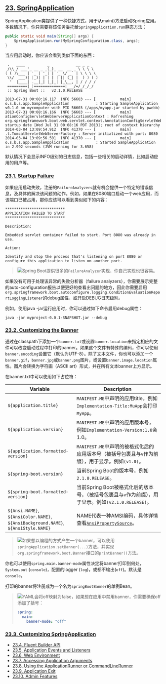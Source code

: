 ## [23. SpringApplication](https://docs.spring.io/spring-boot/docs/2.1.0.RELEASE/reference/htmlsingle/#boot-features-spring-application)

SpringApplication类提供了一种快捷方式，用于从main()方法启动Spring应用。多数情况下，你只需要将该任务委托给`SpringApplication.run`静态方法：

```java
public static void main(String[] args) {
	SpringApplication.run(MySpringConfiguration.class, args);
}
```

当应用启动时，你应该会看到类似下面的东西：

```
 .   ____          _            __ _ _
 /\\ / ___'_ __ _ _(_)_ __  __ _ \ \ \ \
( ( )\___ | '_ | '_| | '_ \/ _` | \ \ \ \
 \\/  ___)| |_)| | | | | || (_| |  ) ) ) )
  '  |____| .__|_| |_|_| |_\__, | / / / /
 =========|_|==============|___/=/_/_/_/
 :: Spring Boot ::   v2.1.0.RELEASE

2013-07-31 00:08:16.117  INFO 56603 --- [           main] o.s.b.s.app.SampleApplication            : Starting SampleApplication v0.1.0 on mycomputer with PID 56603 (/apps/myapp.jar started by pwebb)
2013-07-31 00:08:16.166  INFO 56603 --- [           main] ationConfigServletWebServerApplicationContext : Refreshing org.springframework.boot.web.servlet.context.AnnotationConfigServletWebServerApplicationContext@6e5a8246: startup date [Wed Jul 31 00:08:16 PDT 2013]; root of context hierarchy
2014-03-04 13:09:54.912  INFO 41370 --- [           main] .t.TomcatServletWebServerFactory : Server initialized with port: 8080
2014-03-04 13:09:56.501  INFO 41370 --- [           main] o.s.b.s.app.SampleApplication            : Started SampleApplication in 2.992 seconds (JVM running for 3.658)
```

默认情况下会显示INFO级别的日志信息，包括一些相关的启动详情，比如启动应用的用户等。

### [23.1. Startup Failure](https://docs.spring.io/spring-boot/docs/2.1.0.RELEASE/reference/htmlsingle/#boot-features-startup-failure)

如果应用启动失败，注册的`FailureAnalyzers`就有机会提供一个特定的错误信息，及具体的解决该问题的动作。例如，如果在8080端口启动一个web应用，而该端口已被占用，那你应该可以看到类似如下的内容：

```
***************************
APPLICATION FAILED TO START
***************************

Description:

Embedded servlet container failed to start. Port 8080 was already in use.

Action:

Identify and stop the process that's listening on port 8080 or configure this application to listen on another port.
```

> ![](https://docs.spring.io/spring-boot/docs/2.1.0.RELEASE/reference/htmlsingle/images/note.png)Spring Boot提供很多的`FailureAnalyzer`实现，你自己实现也很容易。

如果没有可用于处理该异常的失败分析器（failure analyzers），你需要展示完整的auto-configuration报告以便更好的查看出问题的地方，因此你需要启用`org.springframework.boot.autoconfigure.logging.ConditionEvaluationReportLoggingListener`的debug属性，或开启DEBUG日志级别。

例如，使用java -jar运行应用时，你可以通过如下命令启用debug属性：

```shell
java -jar myproject-0.0.1-SNAPSHOT.jar --debug
```

### [23.2. Customizing the Banner](https://docs.spring.io/spring-boot/docs/2.1.0.RELEASE/reference/htmlsingle/#boot-features-banner)

通过在classpath下添加一个`banner.txt`或设置`banner.location`来指定相应的文件可以改变启动过程中打印的banner。如果这个文件有特殊的编码，你可以使用`banner.encoding`设置它（默认为UTF-8）。除了文本文件，你也可以添加一个`banner.gif`，`banner.jpg`或`banner.png`图片，或设置`banner.image.location`属性。图片会转换为字符画（ASCII art）形式，并在所有文本banner上方显示。

在banner.txt中可以使用如下占位符：

| Variable                                                     | Description                                                  |
| ------------------------------------------------------------ | ------------------------------------------------------------ |
| `${application.title}`                                       | `MANIFEST.ME`中声明的应用title，例如`Implementation-Title:MuApp`会打印`MyApp`。 |
| `${application.version}`                                     | `MANIFEST.ME`中声明的应用版本号，例如`Implementation-Version:1.0`会1.0。 |
| `${application.formatted-version}`                           | `MANIFEST.ME`中声明的被格式化后的应用版本号（被括号包裹且与`v`作为前缀），用于显示。例如`(v1.0)`。 |
| `${spring-boot.version}`                                     | 当前Spring Boot的版本号，例如`2.1.0.RELEASE`。               |
| `${spring-boot.formatted-version}`                           | 当前Spring Boot被格式化后的版本号，（被括号包裹且与`v`作为前缀），用于显示。例如`(v2.1.0.RELEASE)`。 |
| `${Ansi.NAME}`,<br />`${AnsiColor.NAME}`,<br />`${AnsiBackground.NAME}`,<br />`${AnsiStyle.NAME}` | NAME代表一种AMSI编码，具体详情查看[`AnsiPropertySource`](https://github.com/spring-projects/spring-boot/tree/v2.1.0.RELEASE/spring-boot-project/spring-boot/src/main/java/org/springframework/boot/ansi/AnsiPropertySource.java)。 |

> ![](https://docs.spring.io/spring-boot/docs/2.1.0.RELEASE/reference/htmlsingle/images/note.png)如果想以编程的方式产生一个banner，可以使用`springApplication.setBanner(...)`方法，并实现`org.springframework.boot.Banner`接口的`printBanner()`方法。

你也可以使用`spring.main.banner-mode`属性决定将banner打印到何处， `System.out` (`console`)，配置的logger (`log`)，或都不输出(`off`)。默认是`console`。

打印的banner将注册成为一个名为`springBootBanner`的单例Bean。

> ![](https://docs.spring.io/spring-boot/docs/2.1.0.RELEASE/reference/htmlsingle/images/note.png)YAML会将off映射为false，如果想在应用中禁用banner，你需要确保off添加了括号：
>
> ```yaml
> spring:
>   main:
>     banner-mode: "off"
> ```

### [23.3. Customizing SpringApplication](https://docs.spring.io/spring-boot/docs/2.1.0.RELEASE/reference/htmlsingle/#boot-features-customizing-spring-application)

- [23.4. Fluent Builder API](https://docs.spring.io/spring-boot/docs/2.1.0.RELEASE/reference/htmlsingle/#boot-features-fluent-builder-api)
- [23.5. Application Events and Listeners](https://docs.spring.io/spring-boot/docs/2.1.0.RELEASE/reference/htmlsingle/#boot-features-application-events-and-listeners)
- [23.6. Web Environment](https://docs.spring.io/spring-boot/docs/2.1.0.RELEASE/reference/htmlsingle/#boot-features-web-environment)
- [23.7. Accessing Application Arguments](https://docs.spring.io/spring-boot/docs/2.1.0.RELEASE/reference/htmlsingle/#boot-features-application-arguments)
- [23.8. Using the ApplicationRunner or CommandLineRunner](https://docs.spring.io/spring-boot/docs/2.1.0.RELEASE/reference/htmlsingle/#boot-features-command-line-runner)
- [23.9. Application Exit](https://docs.spring.io/spring-boot/docs/2.1.0.RELEASE/reference/htmlsingle/#boot-features-application-exit)
- [23.10. Admin Features](https://docs.spring.io/spring-boot/docs/2.1.0.RELEASE/reference/htmlsingle/#boot-features-application-admin)
